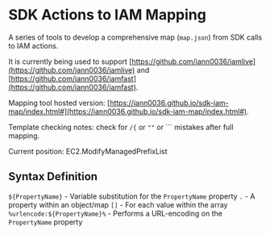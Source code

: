 # SDK Actions to IAM Mapping

A series of tools to develop a comprehensive map (`map.json`) from SDK calls to IAM actions.

It is currently being used to support [https://github.com/iann0036/iamlive](https://github.com/iann0036/iamlive) and [https://github.com/iann0036/iamfast](https://github.com/iann0036/iamfast).

Mapping tool hosted version: [https://iann0036.github.io/sdk-iam-map/index.html#](https://iann0036.github.io/sdk-iam-map/index.html#).

Template checking notes: check for `/{` or `""` or `\`` mistakes after full mapping.

Current position: EC2.ModifyManagedPrefixList

## Syntax Definition

`${PropertyName}` - Variable substitution for the `PropertyName` property
`.` - A property within an object/map
`[]` - For each value within the array
`%urlencode:${PropertyName}%` - Performs a URL-encoding on the `PropertyName` property
